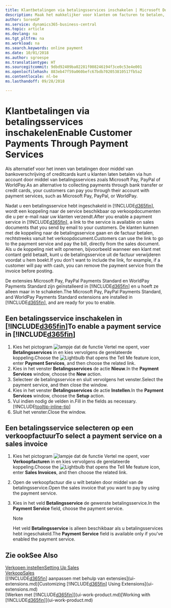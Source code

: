 ```yaml
---
title: Klantbetalingen via betalingsservices inschakelen | Microsoft Docs
description: Maak het makkelijker voor klanten om facturen te betalen, door betalingsservices in te schakelen.
author: SorenGP
ms.service: dynamics365-business-central
ms.topic: article
ms.devlang: na
ms.tgt_pltfrm: na
ms.workload: na
ms.search.keywords: online payment
ms.date: 10/01/2018
ms.author: sgroespe
ms.translationtype: HT
ms.sourcegitcommit: 9dbd92409ba02281f008246194f3ce0c53e4e001
ms.openlocfilehash: 883eb47f59a060befc67bdb702053810517fb5a2
ms.contentlocale: nl-be
ms.lasthandoff: 09/28/2018

---
```

# <a name="enable-customer-payments-through-payment-services"></a><span data-ttu-id="fe28d-103">Klantbetalingen via betalingsservices inschakelen</span><span class="sxs-lookup"><span data-stu-id="fe28d-103">Enable Customer Payments Through Payment Services</span></span>
<span data-ttu-id="fe28d-104">Als alternatief voor het innen van betalingen door middel van bankoverschrijving of creditcards kunt u klanten laten betalen via hun account door middel van betalingsservices zoals Microsoft Pay, PayPal of WorldPay.</span><span class="sxs-lookup"><span data-stu-id="fe28d-104">As an alternative to collecting payments through bank transfer or credit cards, your customers can pay you through their account with payment services, such as Microsoft Pay, PayPal, or WorldPay.</span></span>  

<span data-ttu-id="fe28d-105">Nadat u een betalingsservice hebt ingeschakeld in [!INCLUDE[d365fin](includes/d365fin_md.md)], wordt een koppeling naar de service beschikbaar op verkoopdocumenten die u per e-mail naar uw klanten verzendt.</span><span class="sxs-lookup"><span data-stu-id="fe28d-105">After you enable a payment service in [!INCLUDE[d365fin](includes/d365fin_md.md)], a link to the service is available on sales documents that you send by email to your customers.</span></span> <span data-ttu-id="fe28d-106">De klanten kunnen met de koppeling naar de betalingsservice gaan en de factuur betalen, rechtstreeks vanuit het verkoopdocument.</span><span class="sxs-lookup"><span data-stu-id="fe28d-106">Customers can use the link to go to the payment service and pay the bill, directly from the sales document.</span></span> <span data-ttu-id="fe28d-107">Als u de koppeling niet wilt opnemen, bijvoorbeeld wanneer een klant met contant geld betaalt, kunt u de betalingsservice uit de factuur verwijderen voordat u hem boekt.</span><span class="sxs-lookup"><span data-stu-id="fe28d-107">If you don't want to include the link, for example, if a customer will pay with cash, you can remove the payment service from the invoice before posting.</span></span>  

<span data-ttu-id="fe28d-108">De extensies Microsoft Pay, PayPal Payments Standard en WorldPay Payments Standard zijn geïnstalleerd in [!INCLUDE[d365fin](includes/d365fin_md.md)] en u hoeft ze alleen maar in te schakelen.</span><span class="sxs-lookup"><span data-stu-id="fe28d-108">The Microsoft Pay, PayPal Payments Standard, and WorldPay Payments Standard extensions are installed in [!INCLUDE[d365fin](includes/d365fin_md.md)], and are ready for you to enable.</span></span>  

## <a name="to-enable-a-payment-service-in-included365finincludesd365finmdmd"></a><span data-ttu-id="fe28d-109">Een betalingsservice inschakelen in [!INCLUDE[d365fin](includes/d365fin_md.md)]</span><span class="sxs-lookup"><span data-stu-id="fe28d-109">To enable a payment service in [!INCLUDE[d365fin](includes/d365fin_md.md)]</span></span>
1. <span data-ttu-id="fe28d-110">Kies het pictogram ![lampje dat de functie Vertel me opent](media/ui-search/search_small.png "Vertel me wat u wilt doen"), voer **Betalingsservices** in en kies vervolgens de gerelateerde koppeling.</span><span class="sxs-lookup"><span data-stu-id="fe28d-110">Choose the ![Lightbulb that opens the Tell Me feature](media/ui-search/search_small.png "Tell me what you want to do") icon, enter **Payment Services**, and then choose the related link.</span></span>  
2. <span data-ttu-id="fe28d-111">Kies in het venster **Betalingsservices** de actie **Nieuw**.</span><span class="sxs-lookup"><span data-stu-id="fe28d-111">In the **Payment Services** window, choose the **New** action.</span></span>  
3. <span data-ttu-id="fe28d-112">Selecteer de betalingsservice en sluit vervolgens het venster.</span><span class="sxs-lookup"><span data-stu-id="fe28d-112">Select the payment service, and then close the window.</span></span>  
4. <span data-ttu-id="fe28d-113">Kies in het venster **Betalingsservices** de actie **Instellen**.</span><span class="sxs-lookup"><span data-stu-id="fe28d-113">In the **Payment Services** window, choose the **Setup** action.</span></span>  
5. <span data-ttu-id="fe28d-114">Vul indien nodig de velden in.</span><span class="sxs-lookup"><span data-stu-id="fe28d-114">Fill in the fields as necessary.</span></span> [!INCLUDE[tooltip-inline-tip](includes/tooltip-inline-tip_md.md)]  
6. <span data-ttu-id="fe28d-115">Sluit het venster.</span><span class="sxs-lookup"><span data-stu-id="fe28d-115">Close the window.</span></span>  

## <a name="to-select-a-payment-service-on-a-sales-invoice"></a><span data-ttu-id="fe28d-116">Een betalingsservice selecteren op een verkoopfactuur</span><span class="sxs-lookup"><span data-stu-id="fe28d-116">To select a payment service on a sales invoice</span></span>
1. <span data-ttu-id="fe28d-117">Kies het pictogram ![lampje dat de functie Vertel me opent](media/ui-search/search_small.png "Vertel me wat u wilt doen"), voer **Verkoopfacturen** in en kies vervolgens de gerelateerde koppeling.</span><span class="sxs-lookup"><span data-stu-id="fe28d-117">Choose the ![Lightbulb that opens the Tell Me feature](media/ui-search/search_small.png "Tell me what you want to do") icon, enter **Sales Invoices**, and then choose the related link.</span></span>  
2. <span data-ttu-id="fe28d-118">Open de verkoopfactuur die u wilt betalen door middel van de betalingsservice.</span><span class="sxs-lookup"><span data-stu-id="fe28d-118">Open the sales invoice that you want to pay by using the payment service.</span></span>  
3. <span data-ttu-id="fe28d-119">Kies in het veld **Betalingsservice** de gewenste betalingsservice.</span><span class="sxs-lookup"><span data-stu-id="fe28d-119">In the **Payment Service** field, choose the payment service.</span></span>  

    > [!NOTE]  
    > <span data-ttu-id="fe28d-120">Het veld **Betalingsservice** is alleen beschikbaar als u betalingsservices hebt ingeschakeld.</span><span class="sxs-lookup"><span data-stu-id="fe28d-120">The **Payment Service** field is available only if you've enabled the payment service.</span></span>  

## <a name="see-also"></a><span data-ttu-id="fe28d-121">Zie ook</span><span class="sxs-lookup"><span data-stu-id="fe28d-121">See Also</span></span>  
[<span data-ttu-id="fe28d-122">Verkopen instellen</span><span class="sxs-lookup"><span data-stu-id="fe28d-122">Setting Up Sales</span></span>](sales-setup-sales.md)  
[<span data-ttu-id="fe28d-123">Verkoop</span><span class="sxs-lookup"><span data-stu-id="fe28d-123">Sales</span></span>](sales-manage-sales.md)  
<span data-ttu-id="fe28d-124">[[!INCLUDE[d365fin](includes/d365fin_md.md)] aanpassen met behulp van extensies](ui-extensions.md)</span><span class="sxs-lookup"><span data-stu-id="fe28d-124">[Customizing [!INCLUDE[d365fin](includes/d365fin_md.md)] Using Extensions](ui-extensions.md)</span></span>  
<span data-ttu-id="fe28d-125">[Werken met [!INCLUDE[d365fin](includes/d365fin_md.md)]](ui-work-product.md)</span><span class="sxs-lookup"><span data-stu-id="fe28d-125">[Working with [!INCLUDE[d365fin](includes/d365fin_md.md)]](ui-work-product.md)</span></span>  

